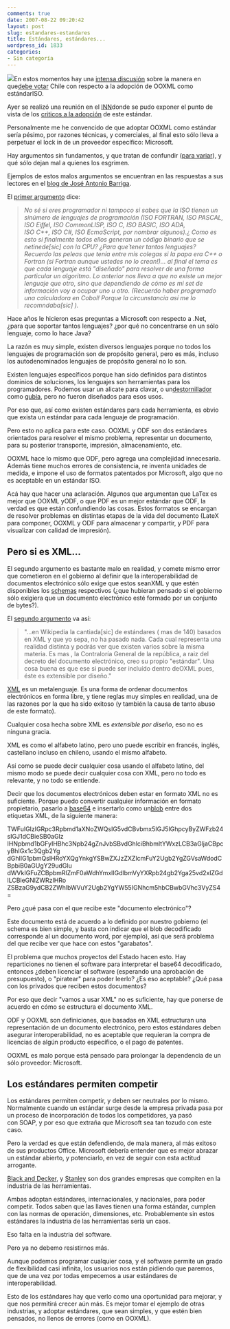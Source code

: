 ```yaml
---
comments: true
date: 2007-08-22 09:20:42
layout: post
slug: estandares-estandares
title: Estándares, estándares...
wordpress_id: 1833
categories:
- Sin categoría
---
```


[![](http://www.lnds.net/blog/wp-content/uploads/2011/04/debate-thumb-240x175.jpg)](http://www.lnds.net/blog/wp-content/uploads/2011/04/debate-thumb-240x175.jpg)En estos momentos hay una [intensa discusión](http://replay.web.archive.org/20071017000912/http://www.elfrancotirador.cl/2007/08/22/odf-vs-ooxml-en-chile-%c2%a1un-round-mas/) sobre la manera en que[debe votar](http://replay.web.archive.org/20071017000912/http://sushiknights.org/2007/08/presentacion_ooxml.html) Chile con respecto a la adopción de OOXML como estándarISO.

Ayer se realizó una reunión en el [INN](http://replay.web.archive.org/20071017000912/http://www.inn.cl/)donde se pudo exponer el punto de vista de los [criticos a la adopción](http://replay.web.archive.org/20071017000912/http://sushiknights.org/2007/08/presentacion_ooxml.html) de este estándar.

Personalmente me he convencido de que adoptar OOXML como estándar sería pésimo, por razones técnicas, y comerciales, al final esto sólo lleva a perpetuar el lock in de un proveedor específico: Microsoft.

Hay argumentos sin fundamentos, y que tratan de confundir ([para variar](http://replay.web.archive.org/20071017000912/http://www.lnds.net/2007/08/codigo-libre.html)), y qué sólo dejan mal a quienes los esgrimen.

Ejemplos de estos malos argumentos se encuentran en las respuestas a sus lectores en el [blog de José Antonio Barriga](http://replay.web.archive.org/20071017000912/http://blogs.technet.com/joseantoniobarriga/default.aspx).

El [primer argumento](http://replay.web.archive.org/20071017000912/http://tinyurl.com/34gkcv) dice:


> _No sé si eres programador ni tampoco si sabes que la ISO tienen un sinúmero de lenguajes de programación (ISO FORTRAN, ISO PASCAL, ISO Eiffel, ISO CommonLISP, ISO C, ISO BASIC, ISO ADA, ISO C++, ISO C#, ISO EcmaScript, por nombrar algunos).¿ Como es esto si finalmente todos ellos generan un código binario que se netinede[sic] con la CPU? ¿Para que´tener tantos lenguajes? Recuerdo las peleas que tenía entre mis colegas si la papa era C++ o Fortran (si Fortran aunque ustedes no lo crean!)... al final el tema es que cada lenguaje está "diseñado" para resolver de una forma particular un algoritmo. Lo anterior nos lleva a que no existe un mejor lenguaje que otro, sino que dependiendo de cómo es mi set de información voy a ocupar uno u otro. (Recuerdo haber programado una calculadora en Cobol! Porque la circunstancia así me lo recomndaba[sic] )._


Hace años le hicieron esas preguntas a Microsoft con respecto a .Net, ¿para que soportar tantos lenguajes? ¿por qué no concentrarse en un sólo lenguaje, como lo hace Java?

La razón es muy simple, existen diversos lenguajes porque no todos los lenguajes de programación son de propósito general, pero es más, incluso los autodenominados lenguajes de propósito general no lo son.

Existen lenguajes específicos porque han sido definidos para distintos dominios de soluciones, los lenguajes son herramientas para los programadores. Podemos usar un alicate para clavar, o un[destornillador](http://replay.web.archive.org/20071017000912/http://es.wikipedia.org/wiki/Destornillador) como [gubia](http://replay.web.archive.org/20071017000912/http://es.wikipedia.org/wiki/Gubia), pero no fueron diseñados para esos usos.

Por eso que, así como existen estándares para cada herramienta, es obvio que exista un estándar para cada lenguaje de programación.

Pero esto no aplica para este caso. OOXML y ODF son dos estándares orientados para resolver el mismo problema, representar un documento, para su posterior transporte, impresión, almacenamiento, etc.

OOXML hace lo mismo que ODF, pero agrega una complejidad innecesaria. Además tiene muchos errores de consistencia, re inventa unidades de medida, e impone el uso de formatos patentados por Microsoft, algo que no es aceptable en un estándar ISO.

Acá hay que hacer una aclaración. Algunos que argumentan que LaTex es mejor que OOXML yODF, o que PDF es un mejor estándar que ODF, la verdad es que están confundiendo las cosas. Estos formatos se encargan de resolver problemas en distintas etapas de la vida del documento (LateX para componer, OOXML y ODF para almacenar y compartir, y PDF para visualizar con calidad de impresión).


## Pero si es XML...


El segundo argumento es bastante malo en realidad, y comete mismo error que cometieron en el gobierno al definir que la interoperabilidad de documentos electrónico sólo exige que estos seanXML y que estén disponibles los [schemas](http://replay.web.archive.org/20071017000912/http://es.wikipedia.org/wiki/Schema) respectivos (¿que hubieran pensado si el gobierno sólo exigiera que un documento electrónico esté formado por un conjunto de bytes?).

El [segundo argumento](http://replay.web.archive.org/20071017000912/http://tinyurl.com/2tec3q) va así:


> "...en Wikipedia la cantiada[sic] de estándares ( mas de 140) basados en XML y que yo sepa, no ha pasado nada. Cada cual representa una realidad distinta y podrás ver que existen varios sobre la misma materia. Es mas , la Contraloría General de la república, a raiz del decreto del documento electrónico, creo su propio "estándar". Una cosa buena es que ese si puede ser incluído dentro deOXML pues, éste es extensible por diseño."


[XML](http://replay.web.archive.org/20071017000912/http://es.wikipedia.org/wiki/XML) es un metalenguaje. Es una forma de ordenar documentos electrónicos en forma libre, y tiene reglas muy simples en realidad, una de las razones por la que ha sido exitoso (y también la causa de tanto abuso de este formato).

Cualquier cosa hecha sobre XML es _extensible por diseño_, eso no es ninguna gracia.

XML es como el alfabeto latino, pero uno puede escribir en francés, inglés, castellano incluso en chileno, usando el mismo alfabeto.

Así como se puede decir cualquier cosa usando el alfabeto latino, del mismo modo se puede decir cualquier cosa con XML, pero no todo es relevante, y no todo se entiende.

Decir que los documentos electrónicos deben estar en formato XML no es suficiente. Porque puedo convertir cualquier información en formato propietario, pasarlo a [base64](http://replay.web.archive.org/20071017000912/http://es.wikipedia.org/wiki/Base64) e insertarlo como un[blob](http://replay.web.archive.org/20071017000912/http://es.wikipedia.org/wiki/BLOB) entre dos etiquetas XML, de la siguiente manera:


> <?xml version="1.0" ?>
<DocumentoElectronico>
TWFuIGlzIGRpc3Rpbmd1aXNoZWQsIG5vdCBvbmx5IGJ5IGhpcyByZWFzb24sIGJ1dCBieSB0aGlz
IHNpbmd1bGFyIHBhc3Npb24gZnJvbSBvdGhlciBhbmltYWxzLCB3aGljaCBpcyBhIGx1c3Qgb2Yg
dGhlIG1pbmQsIHRoYXQgYnkgYSBwZXJzZXZlcmFuY2Ugb2YgZGVsaWdodCBpbiB0aGUgY29udGlu
dWVkIGFuZCBpbmRlZmF0aWdhYmxlIGdlbmVyYXRpb24gb2Yga25vd2xlZGdlLCBleGNlZWRzIHRo
ZSBzaG9ydCB2ZWhlbWVuY2Ugb2YgYW55IGNhcm5hbCBwbGVhc3VyZS4=
</DocumentoElectrinico>


Pero ¿qué pasa con el que recibe este "documento electrónico"?

Este documento está de acuerdo a lo definido por nuestro gobierno (el schema es bien simple, y basta con indicar que el blob decodificado corresponde al un documento word, por ejemplo), así que será problema del que recibe ver que hace con estos "garabatos".

El problema que muchos proyectos del Estado hacen esto. Hay reparticiones no tienen el software para interpretar el base64 decodificado, entonces ¿deben licenciar el software (esperando una aprobación de presupuesto), o "piratear" para poder leerlo? ¿Es eso aceptable? ¿Qué pasa con los privados que reciben estos documentos?

Por eso que decir "vamos a usar XML" no es suficiente, hay que ponerse de acuerdo en cómo se estructura el documento XML.

ODF y OOXML son definiciones, que basadas en XML estructuran una representación de un documento electrónico, pero estos estándares deben asegurar interoperabilidad, no es aceptable que requieran la compra de licencias de algún producto específico, o el pago de patentes.

OOXML es malo porque está pensado para prolongar la dependencia de un sólo proveedor: Microsoft.


## Los estándares permiten competir


Los estándares permiten competir, y deben ser neutrales por lo mismo. Normalmente cuando un estándar surge desde la empresa privada pasa por un proceso de incorporación de todos los competidores, ya pasó con SOAP, y por eso que extraña que Microsoft sea tan tozudo con este caso.

Pero la verdad es que están defendiendo, de mala manera, al más exitoso de sus productos Office.
Microsoft debería entender que es mejor abrazar un estándar abierto, y potenciarlo, en vez de seguir con esta actitud arrogante.

[Black and Decker](http://replay.web.archive.org/20071017000912/http://www.blackanddecker.com/), y [Stanley](http://replay.web.archive.org/20071017000912/http://www.stanleytools.com/) son dos grandes empresas que compiten en la industria de las herramientas.

Ambas adoptan estándares, internacionales, y nacionales, para poder competir. Todos saben que las llaves tienen una forma estándar, cumplen con las normas de operación, dimensiones, etc.
Probablemente sin estos estándares la industria de las herramientas sería un caos.

Eso falta en la industria del software.

Pero ya no debemo resistirnos más.

Aunque podemos programar cualquier cosa, y el software permite un grado de flexibilidad casi infinita, los usuarios nos están pidiendo que paremos, que de una vez por todas empecemos a usar estándares de interoperabilidad.

Esto de los estándares hay que verlo como una oportunidad para mejorar, y que nos permitirá crecer aún más. Es mejor tomar el ejemplo de otras industrias, y adoptar estándares, que sean simples, y que estén bien pensados, no llenos de errores (como en OOXML).


